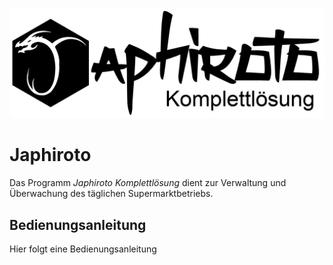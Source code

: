 ![Japhiroto Logo](src/japhiroto/Japhiroto_lang_schwarz.png)

# Japhiroto
Das Programm _Japhiroto Komplettlösung_ dient zur Verwaltung und Überwachung des täglichen Supermarktbetriebs.

## Bedienungsanleitung
Hier folgt eine Bedienungsanleitung
